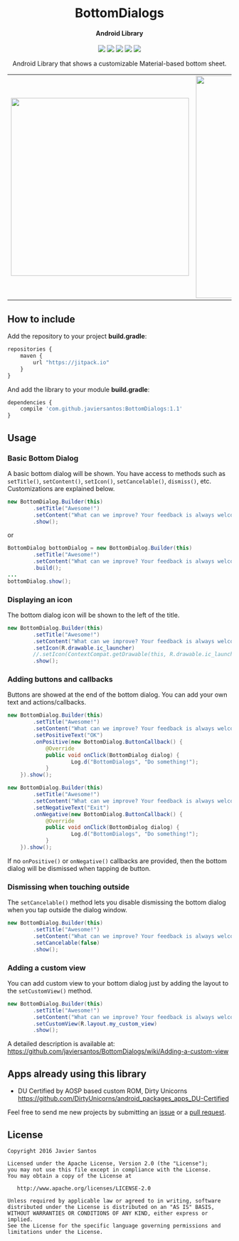 <h1 align="center">BottomDialogs</h1>
<h4 align="center">Android Library</h4>

<p align="center">
  <a target="_blank" href="https://android-arsenal.com/api?level=11"><img src="https://img.shields.io/badge/API-11%2B-orange.svg"></a>
  <a target="_blank" href="https://travis-ci.org/javiersantos/BottomDialogs"><img src="https://travis-ci.org/javiersantos/BottomDialogs.svg?branch=master"></a>
	<a target="_blank" href="http://android-arsenal.com/details/1/3735"><img src="https://img.shields.io/badge/Android%20Arsenal-BottomDialogs-blue.svg"></a>
  <a target="_blank" href="https://www.paypal.me/javiersantos" title="Donate using PayPal"><img src="https://img.shields.io/badge/paypal-donate-yellow.svg" /></a>
  <a target="_blank" href="http://patreon.com/javiersantos" title="Donate using Patreon"><img src="https://img.shields.io/badge/patreon-donate-yellow.svg" /></a>
</p>

<p align="center">Android Library that shows a customizable Material-based bottom sheet.</p>

<table align="center">
    <tr>
        <td>
            <img src="https://raw.githubusercontent.com/javiersantos/BottomDialogs/master/Screenshots/gif-1.gif" height="400" />
        </td>
        <td>
            <img src="https://raw.githubusercontent.com/javiersantos/BottomDialogs/master/Screenshots/gif-2.gif" width="500" />
        </td>
    </tr>
</table>

## How to include
Add the repository to your project **build.gradle**:

```Javascript
repositories {
    maven {
        url "https://jitpack.io"
    }
}
```

And add the library to your module **build.gradle**:

```Javascript
dependencies {
    compile 'com.github.javiersantos:BottomDialogs:1.1'
}
```

## Usage
### Basic Bottom Dialog
A basic bottom dialog will be shown. You have access to methods such as `setTitle()`, `setContent()`, `setIcon()`, `setCancelable()`, `dismiss()`, etc. Customizations are explained below.

```Java
new BottomDialog.Builder(this)
        .setTitle("Awesome!")
        .setContent("What can we improve? Your feedback is always welcome.")
        .show();
```

or

```Java
BottomDialog bottomDialog = new BottomDialog.Builder(this)
        .setTitle("Awesome!")
        .setContent("What can we improve? Your feedback is always welcome.")
        .build();
...
bottomDialog.show();
```

### Displaying an icon
The bottom dialog icon will be shown to the left of the title.

```Java
new BottomDialog.Builder(this)
        .setTitle("Awesome!")
        .setContent("What can we improve? Your feedback is always welcome.")
        .setIcon(R.drawable.ic_launcher)
        //.setIcon(ContextCompat.getDrawable(this, R.drawable.ic_launcher))
        .show();
```

### Adding buttons and callbacks
Buttons are showed at the end of the bottom dialog. You can add your own text and actions/callbacks.

```Java
new BottomDialog.Builder(this)
        .setTitle("Awesome!")
        .setContent("What can we improve? Your feedback is always welcome.")
        .setPositiveText("OK")
        .onPositive(new BottomDialog.ButtonCallback() {
	        @Override
	        public void onClick(BottomDialog dialog) {
	                Log.d("BottomDialogs", "Do something!");
	        }
	}).show();
```

```Java
new BottomDialog.Builder(this)
        .setTitle("Awesome!")
        .setContent("What can we improve? Your feedback is always welcome.")
        .setNegativeText("Exit")
        .onNegative(new BottomDialog.ButtonCallback() {
	        @Override
	        public void onClick(BottomDialog dialog) {
	                Log.d("BottomDialogs", "Do something!");
	        }
	}).show();
```

If no `onPositive()` or `onNegative()` callbacks are provided, then the bottom dialog will be dismissed when tapping de button.

### Dismissing when touching outside
The `setCancelable()` method lets you disable dismissing the bottom dialog when you tap outside the dialog window.

```Java
new BottomDialog.Builder(this)
        .setTitle("Awesome!")
        .setContent("What can we improve? Your feedback is always welcome.")
        .setCancelable(false)
        .show();
```

### Adding a custom view
You can add custom view to your bottom dialog just by adding the layout to the `setCustomView()` method.

```Java
new BottomDialog.Builder(this)
        .setTitle("Awesome!")
        .setContent("What can we improve? Your feedback is always welcome.")
        .setCustomView(R.layout.my_custom_view)
        .show();
```

A detailed description is available at: https://github.com/javiersantos/BottomDialogs/wiki/Adding-a-custom-view

## Apps already using this library

- DU Certified by AOSP based custom ROM, Dirty Unicorns
https://github.com/DirtyUnicorns/android_packages_apps_DU-Certified

Feel free to send me new projects by submitting an [issue](https://github.com/javiersantos/BottomDialogs/issues) or a [pull request](https://github.com/javiersantos/BottomDialogs/pulls).

## License
	Copyright 2016 Javier Santos

	Licensed under the Apache License, Version 2.0 (the "License");
	you may not use this file except in compliance with the License.
	You may obtain a copy of the License at

	   http://www.apache.org/licenses/LICENSE-2.0

	Unless required by applicable law or agreed to in writing, software
	distributed under the License is distributed on an "AS IS" BASIS,
	WITHOUT WARRANTIES OR CONDITIONS OF ANY KIND, either express or implied.
	See the License for the specific language governing permissions and
	limitations under the License.
